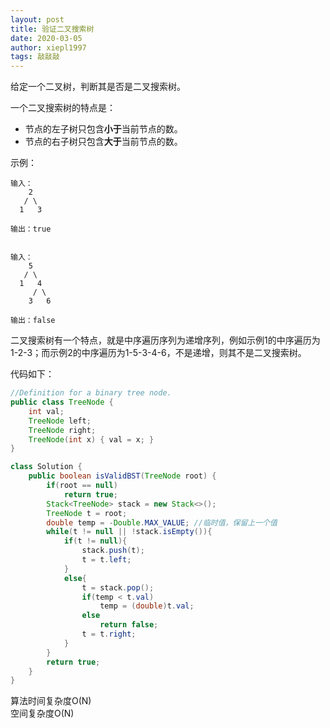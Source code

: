 ```yaml
---
layout: post
title: 验证二叉搜索树
date: 2020-03-05
author: xiepl1997
tags: 敲敲敲
---
```


给定一个二叉树，判断其是否是二叉搜索树。  

一个二叉搜索树的特点是：  
* 节点的左子树只包含**小于**当前节点的数。
* 节点的右子树只包含**大于**当前节点的数。

示例：
```
输入：
	2
   / \
  1   3

输出：true


输入：
	5
   / \
  1   4
     / \
    3   6

输出：false
```

二叉搜索树有一个特点，就是中序遍历序列为递增序列，例如示例1的中序遍历为1-2-3；而示例2的中序遍历为1-5-3-4-6，不是递增，则其不是二叉搜索树。  

代码如下：
```java
//Definition for a binary tree node.
public class TreeNode {
    int val;
    TreeNode left;
    TreeNode right;
    TreeNode(int x) { val = x; }
}

class Solution {
    public boolean isValidBST(TreeNode root) {
        if(root == null)
            return true;
        Stack<TreeNode> stack = new Stack<>();
        TreeNode t = root;
        double temp = -Double.MAX_VALUE; //临时值，保留上一个值
        while(t != null || !stack.isEmpty()){
            if(t != null){
                stack.push(t);
                t = t.left;
            }
            else{
                t = stack.pop();
                if(temp < t.val)
                    temp = (double)t.val;
                else
                    return false;
                t = t.right;
            }
        }
        return true;
    }
}
```

算法时间复杂度O(N)  
空间复杂度O(N)
